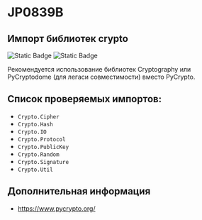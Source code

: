 # JP0839B
## Импорт библиотек crypto

![Static Badge](https://img.shields.io/badge/%D0%A1%D1%82%D0%B5%D0%BF%D0%B5%D0%BD%D1%8C%20%D0%BA%D1%80%D0%B8%D1%82%D0%B8%D1%87%D0%BD%D0%BE%D1%81%D1%82%D0%B8-%D0%92%D1%8B%D1%81%D0%BE%D0%BA%D0%B0%D1%8F-red?style=for-the-badge)
![Static Badge](https://img.shields.io/badge/%D0%94%D0%BE%D1%81%D1%82%D0%BE%D0%B2%D0%B5%D1%80%D0%BD%D0%BE%D1%81%D1%82%D1%8C%20%D0%BE%D0%BF%D1%80%D0%B5%D0%B4%D0%B5%D0%BB%D0%B5%D0%BD%D0%B8%D1%8F-%D0%B2%D1%8B%D1%81%D0%BE%D0%BA%D0%B0%D1%8F-red?style=for-the-badge)

Рекомендуется использование библиотек Cryptography или PyCryptodome (для легаси совместимости) вместо PyCrypto.

## Список проверяемых импортов:

* `Crypto.Cipher`
* `Crypto.Hash`
* `Crypto.IO`
* `Crypto.Protocol`
* `Crypto.PublicKey`
* `Crypto.Random`
* `Crypto.Signature`
* `Crypto.Util`

## Дополнительная информация

* <https://www.pycrypto.org/>
